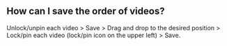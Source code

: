 ## How can I save the order of videos?

Unlock/unpin each video > Save > Drag and drop to the desired position > Lock/pin each video (lock/pin icon on the upper left) > Save.
